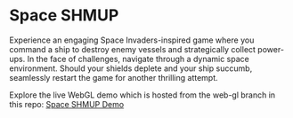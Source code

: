 # Space SHMUP

Experience an engaging Space Invaders-inspired game where you command a ship to destroy enemy vessels and strategically collect power-ups. In the face of challenges, navigate through a dynamic space environment. Should your shields deplete and your ship succumb, seamlessly restart the game for another thrilling attempt.

Explore the live WebGL demo which is hosted from the web-gl branch in this repo: [Space SHMUP Demo](https://rethora.github.io/Space-SHMUP/)
